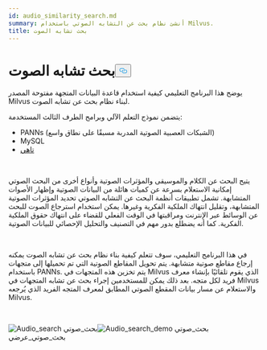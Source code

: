 ```yaml
---
id: audio_similarity_search.md
summary: أنشئ نظام بحث عن التشابه الصوتي باستخدام Milvus.
title: بحث تشابه الصوت
---
```

<h1 id="Audio-Similarity-Search" class="common-anchor-header">بحث تشابه الصوت<button data-href="#Audio-Similarity-Search" class="anchor-icon" translate="no">
      <svg translate="no"
        aria-hidden="true"
        focusable="false"
        height="20"
        version="1.1"
        viewBox="0 0 16 16"
        width="16"
      >
        <path
          fill="#0092E4"
          fill-rule="evenodd"
          d="M4 9h1v1H4c-1.5 0-3-1.69-3-3.5S2.55 3 4 3h4c1.45 0 3 1.69 3 3.5 0 1.41-.91 2.72-2 3.25V8.59c.58-.45 1-1.27 1-2.09C10 5.22 8.98 4 8 4H4c-.98 0-2 1.22-2 2.5S3 9 4 9zm9-3h-1v1h1c1 0 2 1.22 2 2.5S13.98 12 13 12H9c-.98 0-2-1.22-2-2.5 0-.83.42-1.64 1-2.09V6.25c-1.09.53-2 1.84-2 3.25C6 11.31 7.55 13 9 13h4c1.45 0 3-1.69 3-3.5S14.5 6 13 6z"
        ></path>
      </svg>
    </button></h1><p>يوضح هذا البرنامج التعليمي كيفية استخدام قاعدة البيانات المتجهة مفتوحة المصدر Milvus لبناء نظام بحث عن تشابه الصوت.</p>
<p>يتضمن نموذج التعلم الآلي وبرامج الطرف الثالث المستخدمة:</p>
<ul>
<li>PANNs (الشبكات العصبية الصوتية المدربة مسبقًا على نطاق واسع)</li>
<li>MySQL</li>
<li><a href="https://towhee.io/">تاهي</a></li>
</ul>
<p></br></p>
<p>يتيح البحث عن الكلام والموسيقى والمؤثرات الصوتية وأنواع أخرى من البحث الصوتي إمكانية الاستعلام بسرعة عن كميات هائلة من البيانات الصوتية وإظهار الأصوات المتشابهة. تشمل تطبيقات أنظمة البحث عن التشابه الصوتي تحديد المؤثرات الصوتية المتشابهة، وتقليل انتهاك الملكية الفكرية وغيرها. يمكن استخدام استرجاع الصوت للبحث عن الوسائط عبر الإنترنت ومراقبتها في الوقت الفعلي للقضاء على انتهاك حقوق الملكية الفكرية. كما أنه يضطلع بدور مهم في التصنيف والتحليل الإحصائي للبيانات الصوتية.</p>
<p></br></p>
<p>في هذا البرنامج التعليمي، سوف تتعلم كيفية بناء نظام بحث عن تشابه الصوت يمكنه إرجاع مقاطع صوتية متشابهة. يتم تحويل المقاطع الصوتية التي تم تحميلها إلى متجهات باستخدام PANNs. يتم تخزين هذه المتجهات في Milvus الذي يقوم تلقائيًا بإنشاء معرف فريد لكل متجه. بعد ذلك يمكن للمستخدمين إجراء بحث عن تشابه المتجهات في Milvus والاستعلام عن مسار بيانات المقطع الصوتي المطابق لمعرف المتجه الفريد الذي يُرجعه Milvus.</p>
<p><br/></p>
<p>
 <span class="img-wrapper"> <span> 
   </span> </span> <span class="img-wrapper"> <img translate="no" src="/docs/v2.6.x/assets/audio_search.png" alt="Audio_search" class="doc-image" id="audio_search" /></span> <span class="img-wrapper"> <span>
    بح</span>ث_صوتي <img translate="no" src="/docs/v2.6.x/assets/audio_search_demo.png" alt="Audio_search_demo" class="doc-image" id="audio_search_demo" />بحث_صوتي <span>بحث_صوتي_عرضي</span> </span></p>
